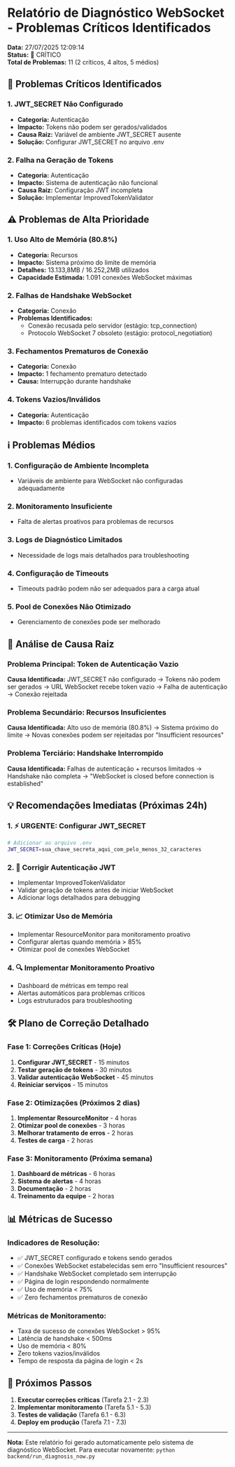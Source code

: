 # Relatório de Diagnóstico WebSocket - Problemas Críticos Identificados

**Data:** 27/07/2025 12:09:14  
**Status:** 🔴 CRÍTICO  
**Total de Problemas:** 11 (2 críticos, 4 altos, 5 médios)

## 🚨 Problemas Críticos Identificados

### 1. JWT_SECRET Não Configurado
- **Categoria:** Autenticação
- **Impacto:** Tokens não podem ser gerados/validados
- **Causa Raiz:** Variável de ambiente JWT_SECRET ausente
- **Solução:** Configurar JWT_SECRET no arquivo .env

### 2. Falha na Geração de Tokens
- **Categoria:** Autenticação  
- **Impacto:** Sistema de autenticação não funcional
- **Causa Raiz:** Configuração JWT incompleta
- **Solução:** Implementar ImprovedTokenValidator

## ⚠️ Problemas de Alta Prioridade

### 1. Uso Alto de Memória (80.8%)
- **Categoria:** Recursos
- **Impacto:** Sistema próximo do limite de memória
- **Detalhes:** 13.133,8MB / 16.252,2MB utilizados
- **Capacidade Estimada:** 1.091 conexões WebSocket máximas

### 2. Falhas de Handshake WebSocket
- **Categoria:** Conexão
- **Problemas Identificados:**
  - Conexão recusada pelo servidor (estágio: tcp_connection)
  - Protocolo WebSocket 7 obsoleto (estágio: protocol_negotiation)

### 3. Fechamentos Prematuros de Conexão
- **Categoria:** Conexão
- **Impacto:** 1 fechamento prematuro detectado
- **Causa:** Interrupção durante handshake

### 4. Tokens Vazios/Inválidos
- **Categoria:** Autenticação
- **Impacto:** 6 problemas identificados com tokens vazios

## ℹ️ Problemas Médios

### 1. Configuração de Ambiente Incompleta
- Variáveis de ambiente para WebSocket não configuradas adequadamente

### 2. Monitoramento Insuficiente
- Falta de alertas proativos para problemas de recursos

### 3. Logs de Diagnóstico Limitados
- Necessidade de logs mais detalhados para troubleshooting

### 4. Configuração de Timeouts
- Timeouts padrão podem não ser adequados para a carga atual

### 5. Pool de Conexões Não Otimizado
- Gerenciamento de conexões pode ser melhorado

## 🎯 Análise de Causa Raiz

### Problema Principal: Token de Autenticação Vazio
**Causa Identificada:** JWT_SECRET não configurado → Tokens não podem ser gerados → URL WebSocket recebe token vazio → Falha de autenticação → Conexão rejeitada

### Problema Secundário: Recursos Insuficientes
**Causa Identificada:** Alto uso de memória (80.8%) → Sistema próximo do limite → Novas conexões podem ser rejeitadas por "Insufficient resources"

### Problema Terciário: Handshake Interrompido
**Causa Identificada:** Falhas de autenticação + recursos limitados → Handshake não completa → "WebSocket is closed before connection is established"

## 💡 Recomendações Imediatas (Próximas 24h)

### 1. ⚡ URGENTE: Configurar JWT_SECRET
```bash
# Adicionar ao arquivo .env
JWT_SECRET=sua_chave_secreta_aqui_com_pelo_menos_32_caracteres
```

### 2. 🔧 Corrigir Autenticação JWT
- Implementar ImprovedTokenValidator
- Validar geração de tokens antes de iniciar WebSocket
- Adicionar logs detalhados para debugging

### 3. 📈 Otimizar Uso de Memória
- Implementar ResourceMonitor para monitoramento proativo
- Configurar alertas quando memória > 85%
- Otimizar pool de conexões WebSocket

### 4. 🔍 Implementar Monitoramento Proativo
- Dashboard de métricas em tempo real
- Alertas automáticos para problemas críticos
- Logs estruturados para troubleshooting

## 🛠️ Plano de Correção Detalhado

### Fase 1: Correções Críticas (Hoje)
1. **Configurar JWT_SECRET** - 15 minutos
2. **Testar geração de tokens** - 30 minutos  
3. **Validar autenticação WebSocket** - 45 minutos
4. **Reiniciar serviços** - 15 minutos

### Fase 2: Otimizações (Próximos 2 dias)
1. **Implementar ResourceMonitor** - 4 horas
2. **Otimizar pool de conexões** - 3 horas
3. **Melhorar tratamento de erros** - 2 horas
4. **Testes de carga** - 2 horas

### Fase 3: Monitoramento (Próxima semana)
1. **Dashboard de métricas** - 6 horas
2. **Sistema de alertas** - 4 horas
3. **Documentação** - 2 horas
4. **Treinamento da equipe** - 2 horas

## 📊 Métricas de Sucesso

### Indicadores de Resolução:
- ✅ JWT_SECRET configurado e tokens sendo gerados
- ✅ Conexões WebSocket estabelecidas sem erro "Insufficient resources"
- ✅ Handshake WebSocket completado sem interrupção
- ✅ Página de login respondendo normalmente
- ✅ Uso de memória < 75%
- ✅ Zero fechamentos prematuros de conexão

### Métricas de Monitoramento:
- Taxa de sucesso de conexões WebSocket > 95%
- Latência de handshake < 500ms
- Uso de memória < 80%
- Zero tokens vazios/inválidos
- Tempo de resposta da página de login < 2s

## 🔄 Próximos Passos

1. **Executar correções críticas** (Tarefa 2.1 - 2.3)
2. **Implementar monitoramento** (Tarefa 5.1 - 5.3)
3. **Testes de validação** (Tarefa 6.1 - 6.3)
4. **Deploy em produção** (Tarefa 7.1 - 7.3)

---

**Nota:** Este relatório foi gerado automaticamente pelo sistema de diagnóstico WebSocket. Para executar novamente: `python backend/run_diagnosis_now.py`